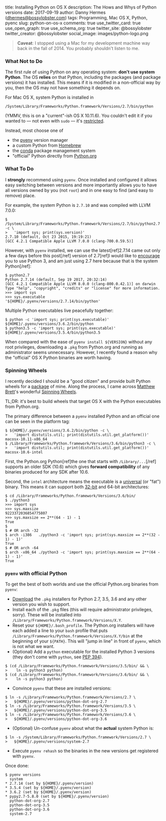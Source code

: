 title: Installing Python on OS X
description: The Hows and Whys of Python versions
date: 2017-09-19
author: Danny Hermes (dhermes@bossylobster.com)
tags: Programming, Mac OS X, Python, pyenc
slug: python-on-os-x
comments: true
use_twitter_card: true
use_open_graph: true
use_schema_org: true
twitter_site: @bossylobster
twitter_creator: @bossylobster
social_image: images/python-logo.png

> **Caveat**: I stopped using a Mac for my development machine way
> back in the fall of 2014. You probably shouldn't listen to me.

### What Not to Do

The first rule of using Python on any operating system: **don't use
system Python**. The OS **relies** on that Python, including the packages
(and package versions) it has installed. This means if it is modified in a
non-official way by you, then the OS may not have something it depends on.

For Mac OS X, system Python is installed in

```
/System/Library/Frameworks/Python.framework/Versions/2.7/bin/python
```

(YMMV, this is on a "current"-ish OS X 10.11.6). You couldn't edit it if
you wanted to &mdash; not even with `sudo` &mdash; it's [restricted][8].

Instead, most choose one of

* the [pyenv][3] version manager
* a custom Python from [Homebrew][4]
* the [conda][7] package management system
* "official" Python directly from [Python.org][6]

### What To Do

I **strongly** recommend using `pyenv`. Once installed and configured it
allows easy switching between versions and more importantly allows you
to have all versions owned by you (not `root`) and in one easy to find
(and easy to remove) place.

For example, the system Python is `2.7.10` and was compiled with LLVM 7.0.0:

```
$ /System/Library/Frameworks/Python.framework/Versions/2.7/bin/python2.7 -c \
>   'import sys; print(sys.version)'
2.7.10 (default, Oct 23 2015, 19:19:21)
[GCC 4.2.1 Compatible Apple LLVM 7.0.0 (clang-700.0.59.5)]
```

However, with `pyenv` installed, we can use the latest[ref]2.7.14 came out
only a few days before this post[/ref] version of 2.7[ref]I would like
to [encourage][10] you to use Python 3, and am just using 2.7 here
because that is the system Python[/ref]:

```
$ python2.7
Python 2.7.14 (default, Sep 19 2017, 20:32:14)
[GCC 4.2.1 Compatible Apple LLVM 8.0.0 (clang-800.0.42.1)] on darwin
Type "help", "copyright", "credits" or "license" for more information.
>>> import sys
>>> sys.executable
'${HOME}/.pyenv/versions/2.7.14/bin/python'
```

Multiple Python executables live peacefully together:

```
$ python -c 'import sys; print(sys.executable)'
${HOME}/.pyenv/versions/3.6.2/bin/python
$ python3.5 -c 'import sys; print(sys.executable)'
${HOME}/.pyenv/versions/3.5.4/bin/python3.5
```

When compared with the ease of `pyenv install ${VERSION}` without any root
privileges, downloading a `.pkg` from Python.org and running as administrator
seems unnecessary. However, I recently found a reason why the "official"
OS X Python binaries are worth having.

### Spinning Wheels

I recently decided I should be a "good citizen" and provide built Python
wheels for a [package][5] of mine. Along the process, I came across
[Matthew Brett][2]'s wonderful [Spinning Wheels][1].

TL;DR: it's best to build wheels that target OS X with the Python
executables from Python.org.

The primary difference between a `pyenv` installed Python and an official
one can be seen in the platform tag:

```
$ ${HOME}/.pyenv/versions/3.6.2/bin/python -c \
>   'import distutils.util; print(distutils.util.get_platform())'
macosx-10.11-x86_64
$ /Library/Frameworks/Python.framework/Versions/3.6/bin/python3 -c \
>   'import distutils.util; print(distutils.util.get_platform())'
macosx-10.6-intel
```

First, the Python.org Python[ref]the one that starts with `/Library/...`[/ref]
supports an older SDK (10.6) which gives **forward compatibility** of any
binaries produced for any SDK after 10.6.

Second, the `intel` architecture means the executable is a [universal][11]
(or "fat") binary. This means it can support both [32-bit][12] and 64-bit
architectures:

```
$ cd /Library/Frameworks/Python.framework/Versions/3.6/bin/
$ ./python3
>>> import sys
>>> sys.maxsize
9223372036854775807
>>> sys.maxsize == 2**(64 - 1) - 1
True
$
$ # OR arch -32
$ arch -i386   ./python3 -c 'import sys; print(sys.maxsize == 2**(32 - 1) - 1)'
True
$ # OR arch -64
$ arch -x86_64 ./python3 -c 'import sys; print(sys.maxsize == 2**(64 - 1) - 1)'
True
```

### `pyenv` with official Python

To get the best of both worlds and use the official Python.org binaries
from `pyenv`:

*  [Download][6] the `.pkg` installers for Python 2.7, 3.5, 3.6 and
   any other version you wish to support.
*  Install each of the `.pkg` files (this will require administrator
   privileges, sorry). These will be installed into
   `/Library/Frameworks/Python.framework/Versions/X.Y`.
*  Reset your `${HOME}/.bash_profile`. The Python.org installers will
   have each added a line to your `bash` profile that puts
   `/Library/Frameworks/Python.framework/Versions/X.Y/bin` at
   the beginning of your `${PATH}`. This will "jump in line" in front
   of `pyenv`, which is not what we want.
*  (Optional) Add a `python` executable for the installed Python 3 versions
   (they don't come with `python`, see [PEP 394][9]).

```
$ (cd /Library/Frameworks/Python.framework/Versions/3.5/bin/ && \
>    ln -s python3 python)
$ (cd /Library/Frameworks/Python.framework/Versions/3.6/bin/ && \
>    ln -s python3 python)
```

*  Convince `pyenv` that these are installed versions:

```
$ ln -s /Library/Frameworks/Python.framework/Versions/2.7 \
>   ${HOME}/.pyenv/versions/python-dot-org-2.7
$ ln -s /Library/Frameworks/Python.framework/Versions/3.5 \
>   ${HOME}/.pyenv/versions/python-dot-org-3.5
$ ln -s /Library/Frameworks/Python.framework/Versions/3.6 \
>   ${HOME}/.pyenv/versions/python-dot-org-3.6
```

*  (Optional) Un-confuse `pyenv` about what the **actual** system Python is:

```
$ ln -s /System/Library/Frameworks/Python.framework/Versions/2.7 \
>   ${HOME}/.pyenv/versions/system-2.7
```

*  Execute `pyenv rehash` so the binaries in the new versions get
   registered with `pyenv`.

Once done:

```
$ pyenv versions
  system
* 2.7.14 (set by ${HOME}/.pyenv/version)
* 3.5.4 (set by ${HOME}/.pyenv/version)
* 3.6.2 (set by ${HOME}/.pyenv/version)
* pypy2.7-5.8.0 (set by ${HOME}/.pyenv/version)
  python-dot-org-2.7
  python-dot-org-3.5
  python-dot-org-3.6
  system-2.7
```

[1]: https://github.com/MacPython/wiki/wiki/Spinning-wheels
[2]: http://matthew.dynevor.org
[3]: https://github.com/pyenv/pyenv
[4]: https://brew.sh
[5]: https://pypi.org/project/bezier/0.5.0/
[6]: https://www.python.org/downloads/mac-osx/
[7]: https://conda.io/docs/user-guide/install/macos.html
[8]: https://support.apple.com/en-us/HT204899
[9]: https://www.python.org/dev/peps/pep-0394/
[10]: https://pythonclock.org
[11]: https://en.wikipedia.org/wiki/Universal_binary
[12]: https://docs.python.org/3/library/platform.html#cross-platform
